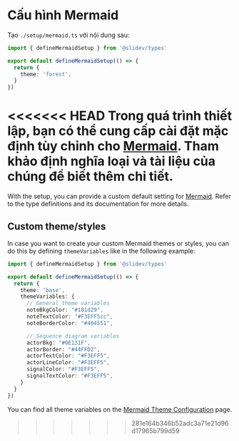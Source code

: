 # Cấu hình Mermaid

<Environment type="client" />

Tạo `./setup/mermaid.ts` với nội dung sau:

```ts
import { defineMermaidSetup } from '@slidev/types'

export default defineMermaidSetup(() => {
  return {
    theme: 'forest',
  }
})
```

<<<<<<< HEAD
Trong quá trình thiết lập, bạn có thể cung cấp cài đặt mặc định tùy chỉnh cho [Mermaid](https://mermaid-js.github.io/). Tham khảo định nghĩa loại và tài liệu của chúng để biết thêm chi tiết.
=======
With the setup, you can provide a custom default setting for [Mermaid](https://mermaid-js.github.io/). Refer to the type definitions and its documentation for more details.

## Custom theme/styles

In case you want to create your custom Mermaid themes or styles, you can do this by defining `themeVariables` like in the following example:

```ts
import { defineMermaidSetup } from '@slidev/types'

export default defineMermaidSetup(() => {
  return {
    theme: 'base',
    themeVariables: {
      // General theme variables
      noteBkgColor: "#181d29",
      noteTextColor: "#F3EFF5cc",
      noteBorderColor: "#404551",

      // Sequence diagram variables
      actorBkg: "#0E131F",
      actorBorder: "#44FFD2",
      actorTextColor: "#F3EFF5",
      actorLineColor: "#F3EFF5",
      signalColor: "#F3EFF5",
      signalTextColor: "#F3EFF5",
    }
  }
})
```

You can find all theme variables on the [Mermaid Theme Configuration](https://mermaid.js.org/config/theming.html) page.
>>>>>>> 281e164b346b52adc3a71e21d96d17965b799d59
